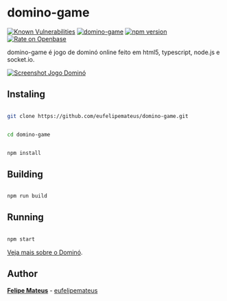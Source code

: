 # domino-game

[![Known Vulnerabilities](https://snyk.io/test/npm/domino-game/badge.svg)](https://snyk.io/test/npm/domino-game)
 [![domino-game](https://snyk.io/advisor/npm-package/domino-game/badge.svg)](https://snyk.io/advisor/npm-package/domino-game)  [![npm version](https://badge.fury.io/js/domino-game.svg)](https://badge.fury.io/js/domino-game) [![Rate on Openbase](https://badges.openbase.com/js/rating/domino-game.svg)](https://openbase.com/js/domino-game?utm_source=embedded&utm_medium=badge&utm_campaign=rate-badge)

domino-game é jogo de dominó online feito em html5, typescript, node.js e socket.io.
  


[![Screenshot Jogo Dominó](https://felipemateus.com/wp-content/uploads/2020/12/domino_2020-1.png "Screenshot Jogo Dominó")](https://eufelipemateus.com/blog/2017/06/domino  "Screenshot Jogo Dominó")



## Instaling



```bash

git clone https://github.com/eufelipemateus/domino-game.git

```



```bash

cd domino-game

```



```bash

npm install

```

## Building

  

```bash

npm run build

```

  

## Running

  

```bash

npm start

```



[Veja mais sobre o Dominó](https://eufelipemateus.com/blog/2017/06/domino).

  

## Author

  

**[Felipe Mateus](https://eufelipemateus.com)** - [eufelipemateus](https://github.com/eufelipemateus)
